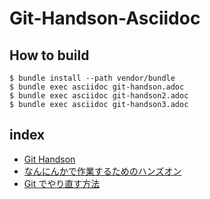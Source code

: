 # Git-Handson-Asciidoc

## How to build

```
$ bundle install --path vendor/bundle
$ bundle exec asciidoc git-handson.adoc
$ bundle exec asciidoc git-handson2.adoc
$ bundle exec asciidoc git-handson3.adoc
```

## index

- [Git Handson](git-handson.adoc)
- [なんにんかで作業するためのハンズオン](git-handson2.adoc)
- [Git でやり直す方法](git-handson3.adoc)